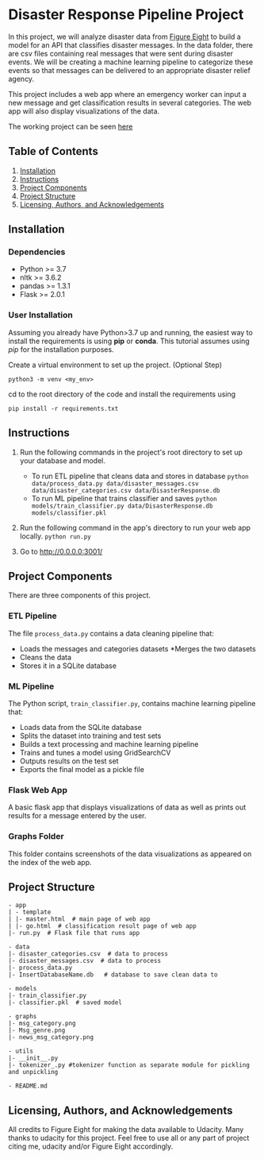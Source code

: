 # Disaster Response Pipeline Project

In this project, we will analyze disaster data from 
[Figure Eight](https://appen.com/) to build a model for an API that classifies 
disaster messages.
In the data folder, there are csv files containing real messages that were sent 
during disaster events. We will be creating a machine learning pipeline to 
categorize these events so that messages can be delivered to an appropriate 
disaster relief agency.

This project includes a web app where an emergency worker can input a new 
message and get classification results in several categories. 
The web app will also display visualizations of the data. 

The working project can be seen [here](http://ramshahjahangir.pythonanywhere.com/)

## Table of Contents
1. [Installation](#installation)
2. [Instructions](#instructions)
3. [Project Components](#project-components)
4. [Project Structure](#project-structure)
5. [Licensing, Authors, and Acknowledgements](#licensing-authors-and-acknowledgements)

## Installation
### Dependencies
* Python >= 3.7
* nltk >= 3.6.2
* pandas >= 1.3.1
* Flask >= 2.0.1

### User Installation
Assuming you already have Python>3.7 up and running, the easiest way to install 
the requirements is using **pip** or **conda**. This tutorial assumes using _pip_
for the installation purposes.

Create a virtual environment to set up the project. (Optional Step)

``
python3 -m venv <my_env>
``

cd to the root directory of the code and install the requirements using

``
pip install -r requirements.txt
``

## Instructions
1. Run the following commands in the project's root directory to set up your database and model.

    - To run ETL pipeline that cleans data and stores in database
        `python data/process_data.py data/disaster_messages.csv data/disaster_categories.csv data/DisasterResponse.db`
    - To run ML pipeline that trains classifier and saves
        `python models/train_classifier.py data/DisasterResponse.db models/classifier.pkl`

2. Run the following command in the app's directory to run your web app locally.
    `python run.py`

3. Go to http://0.0.0.0:3001/

## Project Components
There are three components of this project.

### ETL Pipeline
The file `process_data.py` contains a data cleaning pipeline that:

* Loads the messages and categories datasets
*Merges the two datasets
* Cleans the data
* Stores it in a SQLite database 

### ML Pipeline
The Python script, `train_classifier.py`, contains machine learning pipeline that:

* Loads data from the SQLite database
* Splits the dataset into training and test sets
* Builds a text processing and machine learning pipeline
* Trains and tunes a model using GridSearchCV
* Outputs results on the test set
* Exports the final model as a pickle file 

### Flask Web App

A basic flask app that displays visualizations of data as well as prints out 
results for a message entered by the user.

### Graphs Folder

This folder contains screenshots of the data visualizations as appeared on the 
index of the web app.

## Project Structure

```
- app
| - template
| |- master.html  # main page of web app
| |- go.html  # classification result page of web app
|- run.py  # Flask file that runs app

- data
|- disaster_categories.csv  # data to process 
|- disaster_messages.csv  # data to process
|- process_data.py
|- InsertDatabaseName.db   # database to save clean data to

- models
|- train_classifier.py
|- classifier.pkl  # saved model 

- graphs
|- msg_category.png
|- Msg_genre.png
|- news_msg_category.png

- utils
|- __init__.py
|- tokenizer_.py #tokenizer function as separate module for pickling and unpickling

- README.md

```

## Licensing, Authors, and Acknowledgements
All credits to Figure Eight for making the data available to Udacity. Many 
thanks to udacity for this project. Feel free to use all or any part of project
citing me, udacity and/or Figure Eight accordingly.
